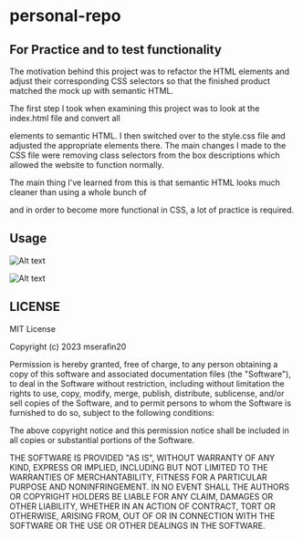 # personal-repo

## For Practice and to test functionality 

The motivation behind this project was to refactor the HTML elements and adjust their corresponding CSS selectors so that the finished product matched the mock up with semantic HTML. 

The first step I took when examining this project was to look at the index.html file and convert all <div> elements to semantic HTML. I then switched over to the style.css file and adjusted the appropriate elements there. The main changes I made to the CSS file were removing class selectors from the box descriptions which allowed the website to function normally. 

The main thing I've learned from this is that semantic HTML looks much cleaner than using a whole bunch of <div> and in order to become more functional in CSS, a lot of practice is required. 

## Usage 

![Alt text](../../OneDrive/Pictures/Screenshots/Screenshot%202023-03-23%20181942.png)

![Alt text](../../OneDrive/Pictures/Screenshots/Screenshot%202023-03-23%20182536.png)


## LICENSE

MIT License

Copyright (c) 2023 mserafin20

Permission is hereby granted, free of charge, to any person obtaining a copy
of this software and associated documentation files (the "Software"), to deal
in the Software without restriction, including without limitation the rights
to use, copy, modify, merge, publish, distribute, sublicense, and/or sell
copies of the Software, and to permit persons to whom the Software is
furnished to do so, subject to the following conditions:

The above copyright notice and this permission notice shall be included in all
copies or substantial portions of the Software.

THE SOFTWARE IS PROVIDED "AS IS", WITHOUT WARRANTY OF ANY KIND, EXPRESS OR
IMPLIED, INCLUDING BUT NOT LIMITED TO THE WARRANTIES OF MERCHANTABILITY,
FITNESS FOR A PARTICULAR PURPOSE AND NONINFRINGEMENT. IN NO EVENT SHALL THE
AUTHORS OR COPYRIGHT HOLDERS BE LIABLE FOR ANY CLAIM, DAMAGES OR OTHER
LIABILITY, WHETHER IN AN ACTION OF CONTRACT, TORT OR OTHERWISE, ARISING FROM,
OUT OF OR IN CONNECTION WITH THE SOFTWARE OR THE USE OR OTHER DEALINGS IN THE
SOFTWARE.